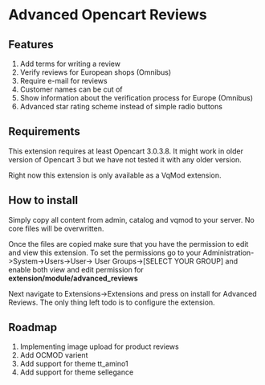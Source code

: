 # Advanced Opencart Reviews

## Features
1. Add terms for writing a review
2. Verify reviews for European shops (Omnibus)
3. Require e-mail for reviews
4. Customer names can be cut of 
5. Show information about the verification process for Europe (Omnibus)
6. Advanced star rating scheme instead of simple radio buttons

## Requirements
This extension requires at least Opencart 3.0.3.8. It might work in older version of Opencart 3 but we have not tested it with any older version.

Right now this extension is only available as a VqMod extension. 

## How to install
Simply copy all content from admin, catalog and vqmod to your server. No core files will be overwritten. 

Once the files are copied make sure that you have the permission to edit and view this extension. To set the permissions go to your Administration->System->Users->User-> User Groups->[SELECT YOUR GROUP] and enable both view and edit permission for **extension/module/advanced_reviews**

Next navigate to Extensions->Extensions and press on install for Advanced Reviews. The only thing left todo is to configure the extension.

## Roadmap
1. Implementing image upload for product reviews
2. Add OCMOD varient
3. Add support for theme tt_amino1
4. Add support for theme sellegance

